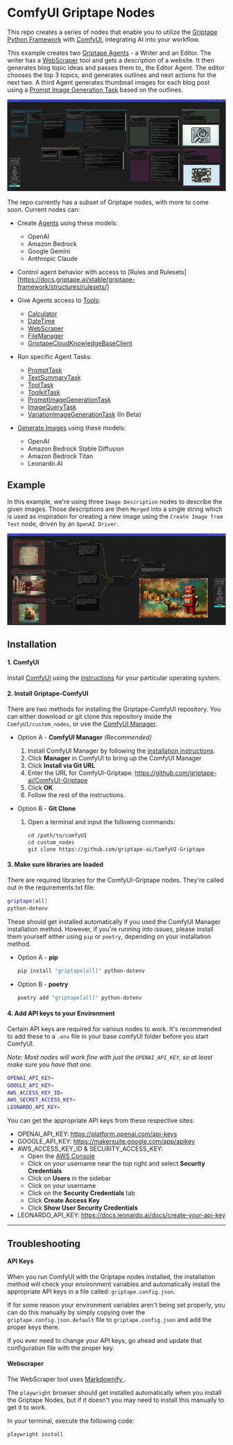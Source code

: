 # ComfyUI Griptape Nodes

This repo creates a series of nodes that enable you to utilize the [Griptape Python Framework](https://github.com/griptape-ai/griptape/) with [ComfyUI](https://github.com/comfyanonymous/ComfyUI), integrating AI into your workflow.

This example creates two [Griptape Agents](https://docs.griptape.ai/stable/griptape-framework/structures/agents/) - a Writer and an Editor. The writer has a [WebScraper](https://docs.griptape.ai/stable/griptape-tools/official-tools/web-scraper/) tool and gets a description of a website. It then generates blog topic ideas and passes them to_ the Editor Agent. The editor chooses the top 3 topics, and generates outlines and next actions for the next two. A third Agent generates thumbnail images for each blog post using a [Prompt Image Generation Task](https://docs.griptape.ai/stable/griptape-framework/structures/tasks/#prompt-image-generation-task) based on the outlines.

![Writer and Editor agents](docs/images/writere_editor_agents.png)

The repo currently has a subset of Griptape nodes, with more to come soon. Current nodes can:

* Create [Agents](https://docs.griptape.ai/stable/griptape-framework/structures/agents/) using these models:
    * OpenAI
    * Amazon Bedrock 
    * Google Gemini
    * Anthropic Claude

* Control agent behavior with access to [Rules and Rulesets][https://docs.griptape.ai/stable/griptape-framework/structures/rulesets/]
* Give Agents access to [Tools](https://docs.griptape.ai/stable/griptape-tools/):
    * [Calculator](https://docs.griptape.ai/stable/griptape-tools/official-tools/calculator/)
    * [DateTime](https://docs.griptape.ai/stable/griptape-tools/official-tools/date-time/)
    * [WebScraper](https://docs.griptape.ai/stable/griptape-tools/official-tools/web-scraper)
    * [FileManager](https://docs.griptape.ai/stable/griptape-tools/official-tools/file-manager)
    * [GriptapeCloudKnowledgeBaseClient](https://docs.griptape.ai/stable/reference/griptape/tools/#griptape.tools.GriptapeCloudKnowledgeBaseClient)

* Run specific Agent Tasks:
    * [PromptTask](https://docs.griptape.ai/stable/griptape-framework/structures/tasks/#prompt-task)
    * [TextSummaryTask](https://docs.griptape.ai/stable/griptape-framework/structures/tasks/#text-summary-task)
    * [ToolTask](https://docs.griptape.ai/stable/griptape-framework/structures/tasks/#tool-task)
    * [ToolkitTask](https://docs.griptape.ai/stable/griptape-framework/structures/tasks/#toolkit-task)
    * [PromptImageGenerationTask](https://docs.griptape.ai/stable/griptape-framework/structures/tasks/#prompt-image-generation-task)
    * [ImageQueryTask](https://docs.griptape.ai/stable/griptape-framework/structures/tasks/#image-query-task)
    * [VariationImageGenerationTask](https://docs.griptape.ai/stable/griptape-framework/structures/tasks/#variation-image-generation-task) (In Beta)

* [Generate Images](https://docs.griptape.ai/stable/griptape-framework/structures/tasks/#image-generation-tasks) using these models:
    * OpenAI
    * Amazon Bedrock Stable Diffusion
    * Amazon Bedrock Titan
    * Leonardo.AI

 
## Example

In this example, we're using three `Image Description` nodes to describe the given images. Those descriptions are then `Merged` into a single string which is used as inspiration for creating a new image using the `Create Image from Text` node, driven by an `OpenAI Driver`.

![Three image descriptions being used to generate a new image](docs/images/image_descriptions_to_image.png)

## Installation

#### 1. ComfyUI

Install [ComfyUI](https://github.com/comfyanonymous/ComfyUI) using the [instructions](https://github.com/comfyanonymous/ComfyUI?tab=readme-ov-file#installing) for your particular operating system.

#### 2. Install Griptape-ComfyUI

There are two methods for installing the Griptape-ComfyUI repository. You can either download or git clone this repository inside the `ComfyUI/custom_nodes`, or use the [ComfyUI Manager](https://github.com/ltdrdata/ComfyUI-Manager).

* Option A - **ComfyUI Manager** _(Recommended)_

    1. Install ComfyUI Manager by following the [installation instructions](https://github.com/ltdrdata/ComfyUI-Manager#installation).
    2. Click **Manager** in ComfyUI to bring up the ComfyUI Manager
    3. Click **Install via Git URL**
    4. Enter the URL for ComfyUI-Griptape: https://github.com/griptape-ai/ComfyUI-Griptape
    5. Click **OK**
    6. Follow the rest of the instructions.

* Option B - **Git Clone**

    1. Open a terminal and input the following commands:

        ```
        cd /path/to/comfyUI
        cd custom_nodes
        git clone https://github.com/griptape-ai/ComfyUI-Griptape
        ```

#### 3. Make sure libraries are loaded

There are required libraries for the ComfyUI-Griptape nodes. They're called out in the requirements.txt file:

```bash
griptape[all]
python-dotenv
```

These should get installed automatically if you used the ComfyUI Manager installation method. However, if you're running into issues, please install them yourself either using `pip` or `poetry`, depending on your installation method.

* Option A - **pip**

    ```bash
    pip install "griptape[all]" python-dotenv
    ```

* Option B - **poetry**

    ```bash
    poetry add "griptape[all]" python-dotenv
    ```

#### 4. Add API keys to your Environment

Certain API keys are required for various nodes to work. It's recommended to add these to a `.env` file in your base comfyUI folder before you start ComfyUI. 

_Note: Most nodes will work fine with just the `OPENAI_API_KEY`, so at least make sure you have that one._

```bash
OPENAI_API_KEY=
GOOGLE_API_KEY=
AWS_ACCESS_KEY_ID=
AWS_SECRET_ACCESS_KEY=
LEONARDO_API_KEY=
```

You can get the appropriate API keys from these respective sites:

* OPENAI_API_KEY: https://platform.openai.com/api-keys
* GOOGLE_API_KEY: https://makersuite.google.com/app/apikey
* AWS_ACCESS_KEY_ID & SECURITY_ACCESS_KEY:
    * Open the [AWS Console](https://console.aws.amazon.com/)
    * Click on your username near the top right and select **Security Credentials**
    * Click on **Users** in the sidebar
    * Click on your username
    * Click on the **Security Credentials** tab
    * Click **Create Access Key**
    * Click **Show User Security Credentials**
* LEONARDO_API_KEY: https://docs.leonardo.ai/docs/create-your-api-key

---

## Troubleshooting

#### API Keys

When you run ComfyUI with the Griptape nodes installed, the installation method will check your environment variables and automatically install the appropriate API keys in a file called: `griptape.config.json`.

If for some reason your environment variables aren't being set properly, you can do this manually by simply copying over the `griptape.config.json.default` file to `griptape.config.json` and add the proper keys there.

If you ever need to change your API keys, go ahead and update that configuration file with the proper key.

#### Webscraper

The WebScraper tool uses [ Markdownify ](https://docs.griptape.ai/stable/reference/griptape/drivers/web_scraper/markdownify_web_scraper_driver/). 

The `playwright` browser should get installed automatically when you install the Griptape Nodes, but if it doesn't you may need to install this manually to get it to work.

In your terminal, execute the following code:

```
playwright install
```

